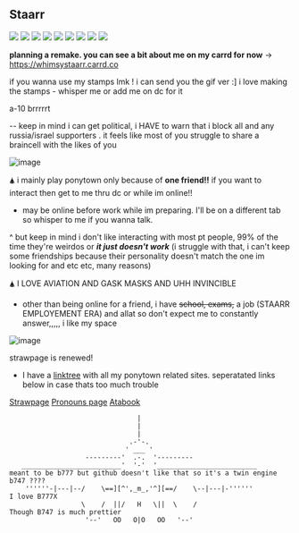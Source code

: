 ## Staarr
  <img src="https://files.catbox.moe/efq8w9.jpg"/>  <img src="https://files.catbox.moe/25z66u.gif"> <img src="https://files.catbox.moe/p7keme.gif"> <img src="https://files.catbox.moe/yltdfr.gif"> <img src="https://files.catbox.moe/jeabb0.gif"> <img src="https://files.catbox.moe/oi5i3w.gif"> <img src="https://files.catbox.moe/fhha6r.gif"> <img src="https://files.catbox.moe/d85zl0.gif"> <img src="https://files.catbox.moe/k6n9fz.gif">

**planning a remake. you can see a bit about me on my carrd for now** -> https://whimsystaarr.carrd.co


if you wanna use my stamps lmk ! i can send you the gif ver :] i love making the stamps - whisper me or add me on dc for it
  
a-10 brrrrrt

-- keep in mind i can get political, i HAVE to warn that i block all and any russia/israel supporters . it feels like most of you struggle to share a braincell with the likes of you

![image](https://github.com/user-attachments/assets/d8c08f1c-bd34-49ca-a6e9-05c4aac15fd9)


🛦 i mainly play ponytown only because of **one friend!!** if you want to interact then get to me thru dc or while im online!!
- may be online before work while im preparing. I'll be on a different tab so whisper to me if you wanna talk.

^ but keep in mind i don't like interacting with most pt people, 99% of the time they're weirdos or ___it just doesn't work___ (i struggle with that, i can't keep some friendships because their personality doesn't match the one im looking for and etc etc, many reasons)

🛦 I LOVE AVIATION AND GASK MASKS AND UHH INVINCIBLE

- other than being online for a friend, i have ~~school, exams,~~ a job (STAARR EMPLOYEMENT ERA)  and allat so don't expect me to constantly answer,,,,, i like my space

![image](https://github.com/user-attachments/assets/b0540588-7230-4883-96dd-a6917b6209b7)


strawpage is renewed!
- I have a [linktree](https://linktr.ee/SleepyStaarr) with all my ponytown related sites. seperatated links below in case thats too much trouble

[Strawpage](https://staarrplanetoucher.straw.page)
[Pronouns page](https://en.pronouns.page/@Staarr)
[Atabook](https://staarr.atabook.org)

                                    |
                                    |
                                    |
                                  .-'-.
                                 ' ___ '
                       ---------'  .-.  '---------
       _________________________'  '-'  '_________________________                   meant to be b777 but github doesn't like that so it's a twin engine b747 ????
        ''''''-|---|--/    \==][^',_m_,'^][==/    \--|---|-''''''                    I love B777X
                      \    /  ||/   H   \||  \    /                                  Though B747 is much prettier
                       '--'   OO   O|O   OO   '--'
